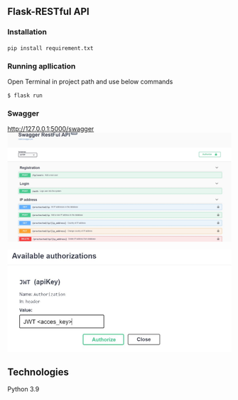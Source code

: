 ## **Flask-RESTful API**

### Installation
``
pip install requirement.txt
``

### Running apllication
Open Terminal in project path and use below commands

```
$ flask run
```
### Swagger
http://127.0.0.1:5000/swagger
![Swagger](./images/swagger.jpg)


![Swagger](./images/login.jpg)


## Technologies
Python 3.9

